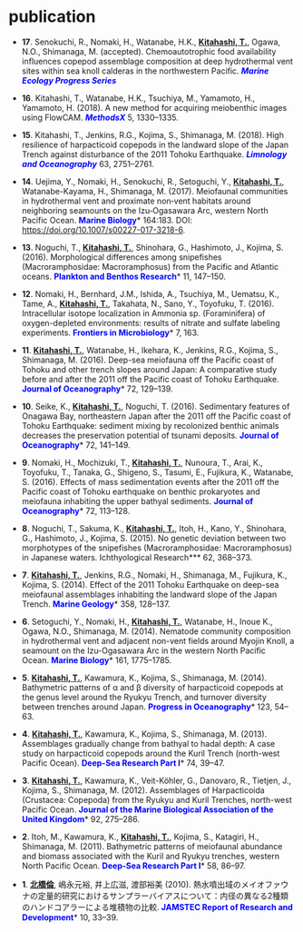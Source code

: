 # publication

- **17**. Senokuchi, R., Nomaki, H., Watanabe, H.K., **<u>Kitahashi, T.</u>**, Ogawa, N.O., Shimanaga, M. (accepted). Chemoautotrophic food availability influences copepod assemblage composition at deep hydrothermal vent sites within sea knoll calderas in the northwestern Pacific. ***<font color="blue">Marine Ecology Progress Series</font>***

- **16**. Kitahashi, T., Watanabe, H.K., Tsuchiya, M., Yamamoto, H., Yamamoto, H. (2018). A new method for acquiring meiobenthic images using FlowCAM. ***<font color="blue">MethodsX</font>*** 5, 1330–1335.

- **15**. Kitahashi, T., Jenkins, R.G., Kojima, S., Shimanaga, M. (2018). High resilience of harpacticoid copepods in the landward slope of the Japan Trench against disturbance of the 2011 Tohoku Earthquake. ***<font color="blue">Limnology and Oceanography</font>*** 63, 2751–2761.

- **14**. Uejima, Y., Nomaki, H., Senokuchi, R., Setoguchi, Y., **<u>Kitahashi, T.</u>**, Watanabe-Kayama, H., Shimanaga, M. (2017). Meiofaunal communities in hydrothermal vent and proximate non‐vent habitats around neighboring seamounts on the Izu‐Ogasawara Arc, western North Pacific Ocean. **<font color="blue">Marine Biology</font>*** 164:183. DOI: https://doi.org/10.1007/s00227-017-3218-6.

- **13**. Noguchi, T., **<u>Kitahashi, T.</u>**, Shinohara, G., Hashimoto, J., Kojima, S. (2016). Morphological differences among snipefishes (Macroramphosidae: Macroramphosus) from the Pacific and Atlantic oceans. **<font color="blue">Plankton and Benthos Research</font>*** 11, 147–150.

- **12**. Nomaki, H., Bernhard, J.M., Ishida, A., Tsuchiya, M., Uematsu, K., Tame, A., **<u>Kitahashi, T.</u>**, Takahata, N., Sano, Y., Toyofuku, T. (2016). Intracellular isotope localization in Ammonia sp. (Foraminifera) of oxygen-depleted environments: results of nitrate and sulfate labeling experiments. **<font color="blue">Frontiers in Microbiology</font>*** 7, 163.

- **11**. **<u>Kitahashi, T.</u>**, Watanabe, H., Ikehara, K., Jenkins, R.G., Kojima, S., Shimanaga, M. (2016). Deep-sea meiofauna off the Pacific coast of Tohoku and other trench slopes around Japan: A comparative study before and after the 2011 off the Pacific coast of Tohoku Earthquake. **<font color="blue">Journal of Oceanography</font>*** 72, 129–139.

- **10**. Seike, K., **<u>Kitahashi, T.</u>**, Noguchi, T. (2016). Sedimentary features of Onagawa Bay, northeastern Japan after the 2011 off the Pacific coast of Tohoku Earthquake: sediment mixing by recolonized benthic animals decreases the preservation potential of tsunami deposits. **<font color="blue">Journal of Oceanography</font>*** 72, 141–149.

- **9**. Nomaki, H., Mochizuki, T., **<u>Kitahashi, T.</u>**, Nunoura, T., Arai, K., Toyofuku, T., Tanaka, G., Shigeno, S., Tasumi, E., Fujikura, K., Watanabe, S. (2016). Effects of mass sedimentation events after the 2011 off the Pacific coast of Tohoku earthquake on benthic prokaryotes and meiofauna inhabiting the upper bathyal sediments. **<font color="blue">Journal of Oceanography</font>*** 72, 113–128.

- **8**. Noguchi, T., Sakuma, K., **<u>Kitahashi, T.</u>**, Itoh, H., Kano, Y., Shinohara, G., Hashimoto, J., Kojima, S. (2015). No genetic deviation between two morphotypes of the snipefishes (Macroramphosidae: Macroramphosus) in Japanese waters. Ichthyological Research</font>*** 62, 368–373.

- **7**. **<u>Kitahashi, T.</u>**, Jenkins, R.G., Nomaki, H., Shimanaga, M., Fujikura, K., Kojima, S. (2014). Effect of the 2011 Tohoku Earthquake on deep-sea meiofaunal assemblages inhabiting the landward slope of the Japan Trench. **<font color="blue">Marine Geology</font>*** 358, 128–137.

- **6**. Setoguchi, Y., Nomaki, H., **<u>Kitahashi, T.</u>**, Watanabe, H., Inoue K., Ogawa, N.O., Shimanaga, M. (2014). Nematode community composition in hydrothermal vent and adjacent non-vent fields around Myojin Knoll, a seamount on the Izu-Ogasawara Arc in the western North Pacific Ocean. **<font color="blue">Marine Biology</font>*** 161, 1775–1785.

- **5**. **<u>Kitahashi, T.</u>**, Kawamura, K., Kojima, S., Shimanaga, M. (2014). Bathymetric patterns of α and β diversity of harpacticoid copepods at the genus level around the Ryukyu Trench, and turnover diversity between trenches around Japan. **<font color="blue">Progress in Oceanography</font>*** 123, 54–63.

- **4**. **<u>Kitahashi, T.</u>**, Kawamura, K., Kojima, S., Shimanaga, M. (2013). Assemblages gradually change from bathyal to hadal depth: A case study on harpacticoid copepods around the Kuril Trench (north-west Pacific Ocean). **<font color="blue">Deep-Sea Research Part I</font>*** 74, 39–47.

- **3**. **<u>Kitahashi, T.</u>**, Kawamura, K., Veit-Köhler, G., Danovaro, R., Tietjen, J., Kojima, S., Shimanaga, M. (2012). Assemblages of Harpacticoida (Crustacea: Copepoda) from the Ryukyu and Kuril Trenches, north-west Pacific Ocean. **<font color="blue">Journal of the Marine Biological Association of the United Kingdom</font>*** 92, 275–286.

- **2**. Itoh, M., Kawamura, K., **<u>Kitahashi, T.</u>**, Kojima, S., Katagiri, H., Shimanaga, M. (2011). Bathymetric patterns of meiofaunal abundance and biomass associated with the Kuril and Ryukyu trenches, western North Pacific Ocean. **<font color="blue">Deep-Sea Research Part I</font>*** 58, 86–97.

- **1**. **<u>北橋倫</u>**, 嶋永元裕, 井上広滋, 渡部裕美 (2010). 熱水噴出域のメイオファウナの定量的研究におけるサンプラーバイアスについて：内径の異なる2種類のハンドコアラーによる堆積物の比較. **<font color="blue">JAMSTEC Report of Research and Development</font>*** 10, 33–39.
